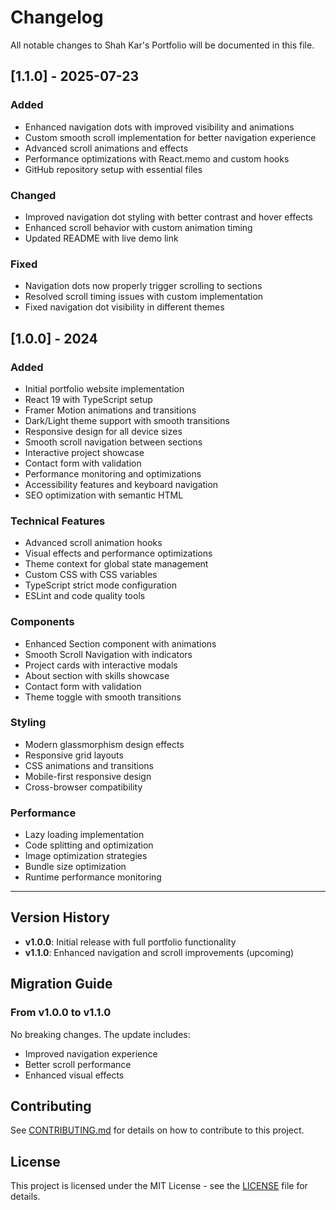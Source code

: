 # Changelog

All notable changes to Shah Kar's Portfolio will be documented in this file.

## [1.1.0] - 2025-07-23

### Added
- Enhanced navigation dots with improved visibility and animations
- Custom smooth scroll implementation for better navigation experience
- Advanced scroll animations and effects
- Performance optimizations with React.memo and custom hooks
- GitHub repository setup with essential files

### Changed
- Improved navigation dot styling with better contrast and hover effects
- Enhanced scroll behavior with custom animation timing
- Updated README with live demo link

### Fixed
- Navigation dots now properly trigger scrolling to sections
- Resolved scroll timing issues with custom implementation
- Fixed navigation dot visibility in different themes

## [1.0.0] - 2024

### Added
- Initial portfolio website implementation
- React 19 with TypeScript setup
- Framer Motion animations and transitions
- Dark/Light theme support with smooth transitions
- Responsive design for all device sizes
- Smooth scroll navigation between sections
- Interactive project showcase
- Contact form with validation
- Performance monitoring and optimizations
- Accessibility features and keyboard navigation
- SEO optimization with semantic HTML

### Technical Features
- Advanced scroll animation hooks
- Visual effects and performance optimizations
- Theme context for global state management
- Custom CSS with CSS variables
- TypeScript strict mode configuration
- ESLint and code quality tools

### Components
- Enhanced Section component with animations
- Smooth Scroll Navigation with indicators
- Project cards with interactive modals
- About section with skills showcase
- Contact form with validation
- Theme toggle with smooth transitions

### Styling
- Modern glassmorphism design effects
- Responsive grid layouts
- CSS animations and transitions
- Mobile-first responsive design
- Cross-browser compatibility

### Performance
- Lazy loading implementation
- Code splitting and optimization
- Image optimization strategies
- Bundle size optimization
- Runtime performance monitoring

---

## Version History

- **v1.0.0**: Initial release with full portfolio functionality
- **v1.1.0**: Enhanced navigation and scroll improvements (upcoming)

## Migration Guide

### From v1.0.0 to v1.1.0

No breaking changes. The update includes:
- Improved navigation experience
- Better scroll performance
- Enhanced visual effects

## Contributing

See [CONTRIBUTING.md](CONTRIBUTING.md) for details on how to contribute to this project.

## License

This project is licensed under the MIT License - see the [LICENSE](LICENSE) file for details.